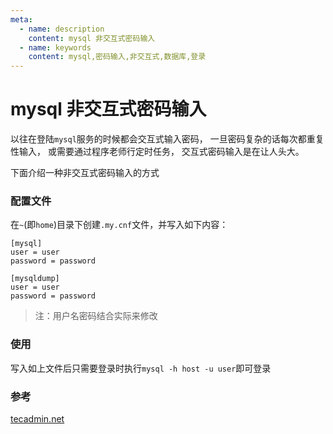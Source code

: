 ```yaml
---
meta:
  - name: description
    content: mysql 非交互式密码输入
  - name: keywords
    content: mysql,密码输入,非交互式,数据库,登录
---
```

# mysql 非交互式密码输入

以往在登陆`mysql`服务的时候都会交互式输入密码，
一旦密码复杂的话每次都重复性输入，
或需要通过程序老师行定时任务，
交互式密码输入是在让人头大。

<ImgView title="mysql" url="https://2.z.wiki/autoupload/2022-11-21/c0fc5435dc9942e4afbd8d611fcadc25.38E97C3A-0CDE-467B-9493-FB7B823C98B9.png" width="150px" />

下面介绍一种非交互式密码输入的方式

### 配置文件

在`~`(即`home`)目录下创建`.my.cnf`文件，并写入如下内容：

```
[mysql]
user = user
password = password

[mysqldump]
user = user
password = password
```

>  注：用户名密码结合实际来修改

### 使用

写入如上文件后只需要登录时执行`mysql -h host -u user`即可登录


### 参考

[tecadmin.net](https://tecadmin.net/mysql-commands-without-password-prompt/#:~:text=First%20commands%20will%20allow%20you%20login%20to%20mysql,any%20shell%20script%20or%20schedule%20crontab%20for%20backup.)
